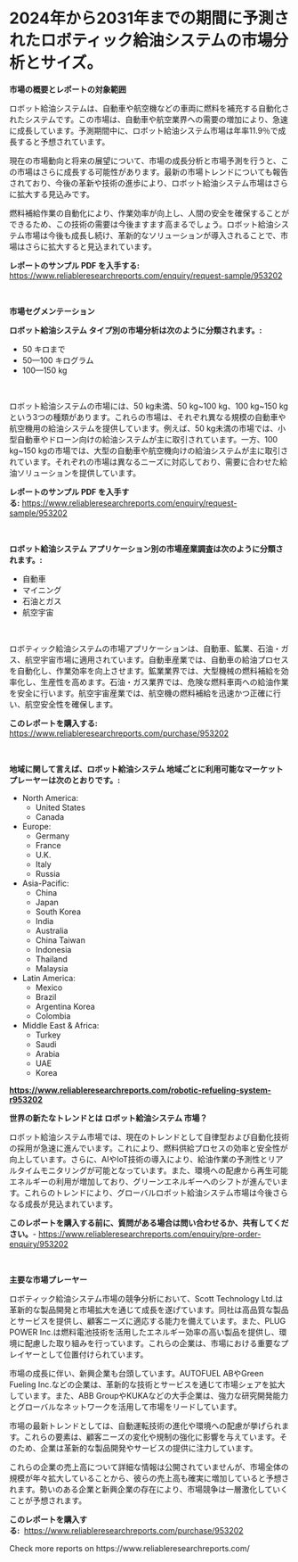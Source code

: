 <p><h1>2024年から2031年までの期間に予測されたロボティック給油システムの市場分析とサイズ。</h1></p><p><strong>市場の概要とレポートの対象範囲</strong></p>
<p><p>ロボット給油システムは、自動車や航空機などの車両に燃料を補充する自動化されたシステムです。この市場は、自動車や航空業界への需要の増加により、急速に成長しています。予測期間中に、ロボット給油システム市場は年率11.9％で成長すると予想されています。</p><p>現在の市場動向と将来の展望について、市場の成長分析と市場予測を行うと、この市場はさらに成長する可能性があります。最新の市場トレンドについても報告されており、今後の革新や技術の進歩により、ロボット給油システム市場はさらに拡大する見込みです。</p><p>燃料補給作業の自動化により、作業効率が向上し、人間の安全を確保することができるため、この技術の需要は今後ますます高まるでしょう。ロボット給油システム市場は今後も成長し続け、革新的なソリューションが導入されることで、市場はさらに拡大すると見込まれています。</p></p>
<p><strong>レポートのサンプル PDF を入手する:</strong> <a href="https://www.reliableresearchreports.com/enquiry/request-sample/953202">https://www.reliableresearchreports.com/enquiry/request-sample/953202</a></p>
<p>&nbsp;</p>
<p><strong>市場セグメンテーション</strong></p>
<p><strong>ロボット給油システム タイプ別の市場分析は次のように分類されます。:</strong></p>
<p><ul><li>50 キロまで</li><li>50—100 キログラム</li><li>100—150 kg</li></ul></p>
<p>&nbsp;</p>
<p><p>ロボット給油システムの市場には、50 kg未満、50 kg~100 kg、100 kg~150 kgという3つの種類があります。これらの市場は、それぞれ異なる規模の自動車や航空機用の給油システムを提供しています。例えば、50 kg未満の市場では、小型自動車やドローン向けの給油システムが主に取引されています。一方、100 kg~150 kgの市場では、大型の自動車や航空機向けの給油システムが主に取引されています。それぞれの市場は異なるニーズに対応しており、需要に合わせた給油ソリューションを提供しています。</p></p>
<p><strong>レポートのサンプル PDF を入手する:</strong>&nbsp;<a href="https://www.reliableresearchreports.com/enquiry/request-sample/953202">https://www.reliableresearchreports.com/enquiry/request-sample/953202</a></p>
<p>&nbsp;</p>
<p><strong> ロボット給油システム アプリケーション別の市場産業調査は次のように分類されます。:</strong></p>
<p><ul><li>自動車</li><li>マイニング</li><li>石油とガス</li><li>航空宇宙</li></ul></p>
<p>&nbsp;</p>
<p><p>ロボティック給油システムの市場アプリケーションは、自動車、鉱業、石油・ガス、航空宇宙市場に適用されています。自動車産業では、自動車の給油プロセスを自動化し、作業効率を向上させます。鉱業業界では、大型機械の燃料補給を効率化し、生産性を高めます。石油・ガス業界では、危険な燃料車両への給油作業を安全に行います。航空宇宙産業では、航空機の燃料補給を迅速かつ正確に行い、航空安全性を確保します。</p></p>
<p><strong>このレポートを購入する:</strong>&nbsp; <a href="https://www.reliableresearchreports.com/purchase/953202">https://www.reliableresearchreports.com/purchase/953202</a></p>
<p>&nbsp;</p>
<p><strong>地域に関して言えば、ロボット給油システム 地域ごとに利用可能なマーケットプレーヤーは次のとおりです。:</strong></p>
<p><ul>
    <li>
        North America:
        <ul>
            <li>United States</li>
            <li>Canada</li>
        </ul>
    </li>
    <li>
        Europe:
        <ul>
            <li>Germany</li>
            <li>France</li>
            <li>U.K.</li>
            <li>Italy</li>
            <li>Russia</li>
        </ul>
    </li>
    <li>
        Asia-Pacific:
        <ul>
            <li>China</li>
            <li>Japan</li>
            <li>South Korea</li>
            <li>India</li>
            <li>Australia</li>
            <li>China Taiwan</li>
            <li>Indonesia</li>
            <li>Thailand</li>
            <li>Malaysia</li>
        </ul>
    </li>
    <li>
        Latin America:
        <ul>
            <li>Mexico</li>
            <li>Brazil</li>
            <li>Argentina Korea</li>
            <li>Colombia</li>
        </ul>
    </li>
    <li>
        Middle East & Africa:
        <ul>
            <li>Turkey</li>
            <li>Saudi</li>
            <li>Arabia</li>
            <li>UAE</li>
            <li>Korea</li>
        </ul>
    </li>
    </ul></p>
<p><strong><a href="https://www.reliableresearchreports.com/robotic-refueling-system-r953202">https://www.reliableresearchreports.com/robotic-refueling-system-r953202</a></strong>&nbsp;</p>
<p><strong>世界の新たなトレンドとは ロボット給油システム 市場？</strong></p>
<p><p>ロボット給油システム市場では、現在のトレンドとして自律型および自動化技術の採用が急速に進んでいます。これにより、燃料供給プロセスの効率と安全性が向上しています。さらに、AIやIoT技術の導入により、給油作業の予測性とリアルタイムモニタリングが可能となっています。また、環境への配慮から再生可能エネルギーの利用が増加しており、グリーンエネルギーへのシフトが進んでいます。これらのトレンドにより、グローバルロボット給油システム市場は今後さらなる成長が見込まれています。</p></p>
<p><strong>このレポートを購入する前に、質問がある場合は問い合わせるか、共有してください。</strong>- <a href="https://www.reliableresearchreports.com/enquiry/pre-order-enquiry/953202">https://www.reliableresearchreports.com/enquiry/pre-order-enquiry/953202</a></p>
<p>&nbsp;</p>
<p><strong>主要な市場プレーヤー</strong></p>
<p><p>ロボティック給油システム市場の競争分析において、Scott Technology Ltd.は革新的な製品開発と市場拡大を通じて成長を遂げています。同社は高品質な製品とサービスを提供し、顧客ニーズに適応する能力を備えています。また、PLUG POWER Inc.は燃料電池技術を活用したエネルギー効率の高い製品を提供し、環境に配慮した取り組みを行っています。これらの企業は、市場における重要なプレイヤーとして位置付けられています。</p><p>市場の成長に伴い、新興企業も台頭しています。AUTOFUEL ABやGreen Fueling Inc.などの企業は、革新的な技術とサービスを通じて市場シェアを拡大しています。また、ABB GroupやKUKAなどの大手企業は、強力な研究開発能力とグローバルなネットワークを活用して市場をリードしています。</p><p>市場の最新トレンドとしては、自動運転技術の進化や環境への配慮が挙げられます。これらの要素は、顧客ニーズの変化や規制の強化に影響を与えています。そのため、企業は革新的な製品開発やサービスの提供に注力しています。</p><p>これらの企業の売上高について詳細な情報は公開されていませんが、市場全体の規模が年々拡大していることから、彼らの売上高も確実に増加していると予想されます。勢いのある企業と新興企業の存在により、市場競争は一層激化していくことが予想されます。</p></p>
<p><strong>このレポートを購入する:</strong>&nbsp;&nbsp;<a href="https://www.reliableresearchreports.com/purchase/953202">https://www.reliableresearchreports.com/purchase/953202</a></p>
<p>Check more reports on https://www.reliableresearchreports.com/</p>